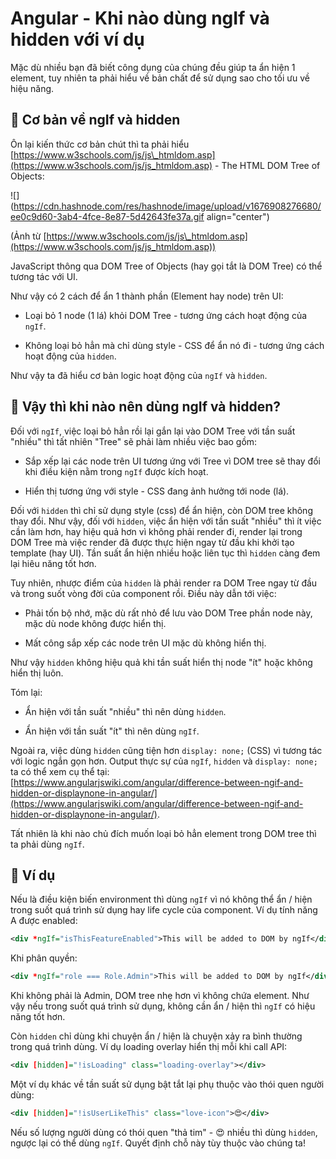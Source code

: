 # Angular - Khi nào dùng ngIf và hidden với ví dụ

Mặc dù nhiều bạn đã biết công dụng của chúng đều giúp ta ẩn hiện 1 element, tuy nhiên ta phải hiểu về bản chất để sử dụng sao cho tối ưu về hiệu năng.

## 🌱 Cơ bản về ngIf và hidden

Ôn lại kiến thức cơ bản chút thì ta phải hiểu [https://www.w3schools.com/js/js\_htmldom.asp](https://www.w3schools.com/js/js_htmldom.asp) - The HTML DOM Tree of Objects:

![](https://cdn.hashnode.com/res/hashnode/image/upload/v1676908276680/ee0c9d60-3ab4-4fce-8e87-5d42643fe37a.gif align="center")

(Ảnh từ [https://www.w3schools.com/js/js\_htmldom.asp](https://www.w3schools.com/js/js_htmldom.asp))

JavaScript thông qua DOM Tree of Objects (hay gọi tắt là DOM Tree) có thể tương tác với UI.

Như vậy có 2 cách để ẩn 1 thành phần (Element hay node) trên UI:

* Loại bỏ 1 node (1 lá) khỏi DOM Tree - tương ứng cách hoạt động của `ngIf`.
    
* Không loại bỏ hẳn mà chỉ dùng style - CSS để ẩn nó đi - tương ứng cách hoạt động của `hidden`.
    

Như vậy ta đã hiểu cơ bản logic hoạt động của `ngIf` và `hidden`.

## 🥦 Vậy thì khi nào nên dùng ngIf và hidden?

Đối với `ngIf`, việc loại bỏ hẳn rồi lại gắn lại vào DOM Tree với tần suất "nhiều" thì tất nhiên "Tree" sẽ phải làm nhiều việc bao gồm:

* Sắp xếp lại các node trên UI tương ứng với Tree vì DOM tree sẽ thay đổi khi điều kiện nằm trong `ngIf` được kích hoạt.
    
* Hiển thị tương ứng với style - CSS đang ảnh hưởng tới node (lá).
    

Đối với `hidden` thì chỉ sử dụng style (css) để ẩn hiện, còn DOM tree không thay đổi. Như vậy, đối với `hidden`, việc ẩn hiện với tần suất "nhiều" thì ít việc cần làm hơn, hay hiệu quả hơn vì không phải render đi, render lại trong DOM Tree mà việc render đã được thực hiện ngay từ đầu khi khởi tạo template (hay UI). Tần suất ẩn hiện nhiều hoặc liên tục thì `hidden` càng đem lại hiêu năng tốt hơn.

Tuy nhiên, nhược điểm của `hidden` là phải render ra DOM Tree ngay từ đầu và trong suốt vòng đời của component rồi. Điều này dẫn tới việc:

* Phải tốn bộ nhớ, mặc dù rất nhỏ để lưu vào DOM Tree phần node này, mặc dù node không được hiển thị.
    
* Mất công sắp xếp các node trên UI mặc dù không hiển thị.
    

Như vậy `hidden` không hiệu quả khi tần suất hiển thị node "ít" hoặc không hiển thị luôn.

Tóm lại:

* Ẩn hiện với tần suất "nhiều" thì nên dùng `hidden`.
    
* Ẩn hiện với tần suất "ít" thì nên dùng `ngIf`.
    

Ngoài ra, việc dùng `hidden` cũng tiện hơn `display: none;` (CSS) vì tương tác với logic ngắn gọn hơn. Output thực sự của `ngIf`, `hidden` và `display: none;` ta có thể xem cụ thể tại: [https://www.angularjswiki.com/angular/difference-between-ngif-and-hidden-or-displaynone-in-angular/](https://www.angularjswiki.com/angular/difference-between-ngif-and-hidden-or-displaynone-in-angular/).

Tất nhiên là khi nào chủ đích muốn loại bỏ hẳn element trong DOM tree thì ta phải dùng `ngIf`.

## 🍌 Ví dụ

Nếu là điều kiện biến environment thì dùng `ngIf` vì nó không thể ẩn / hiện trong suốt quá trình sử dụng hay life cycle của component. Ví dụ tính năng A được enabled:

```xml
<div *ngIf="isThisFeatureEnabled">This will be added to DOM by ngIf</div>
```

Khi phân quyền:

```xml
<div *ngIf="role === Role.Admin">This will be added to DOM by ngIf</div>
```

Khi không phải là Admin, DOM tree nhẹ hơn vì không chứa element. Như vậy nếu trong suốt quá trình sử dụng, không cần ẩn / hiện thì `ngIf` có hiệu năng tốt hơn.

Còn `hidden` chỉ dùng khi chuyện ẩn / hiện là chuyện xảy ra bình thường trong quá trình dùng. Ví dụ loading overlay hiển thị mỗi khi call API:

```xml
<div [hidden]="!isLoading" class="loading-overlay"></div>
```

Một ví dụ khác về tần suất sử dụng bật tắt lại phụ thuộc vào thói quen người dùng:

```xml
<div [hidden]="!isUserLikeThis" class="love-icon">😍</div>
```

Nếu số lượng người dùng có thói quen "thả tim" - 😍 nhiều thì dùng `hidden`, ngược lại có thể dùng `ngIf`. Quyết định chỗ này tùy thuộc vào chúng ta!
